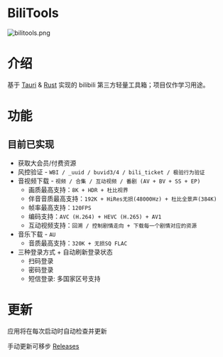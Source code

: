 # BiliTools

![bilitools.png](https://cdn.jsdelivr.net/gh/btjawa/btjawa/assets/bilitools.png)

# 介绍

基于 [Tauri](https://github.com/tauri-apps/tauri) & [Rust](https://github.com/rust-lang/rust) 实现的 bilibili 第三方轻量工具箱；项目仅作学习用途。

# 功能

## 目前已实现

- 获取大会员/付费资源
- 风控验证 - `WBI / _uuid / buvid3/4 / bili_ticket / 极验行为验证`
- 音视频下载 - `视频 / 合集 / 互动视频 / 番剧 (AV + BV + SS + EP)`
    - 画质最高支持：`8K + HDR + 杜比视界`
    - 伴音音质最高支持：`192K + HiRes无损(48000Hz) + 杜比全景声(384K)`
    - 帧率最高支持：`120FPS`
    - 编码支持：`AVC (H.264) + HEVC (H.265) + AV1`
    - 互动视频支持：`回溯 / 控制剧情走向 + 下载每一个剧情对应的资源`
- 音乐下载 - `AU`
    - 音质最高支持：`320K + 无损SQ FLAC`
- 三种登录方式 + 自动刷新登录状态
    - 扫码登录
    - 密码登录
    - 短信登录: 多国家区号支持

# 更新

应用将在每次启动时自动检查并更新

手动更新可移步 [Releases](https://github.com/btjawa/BiliTools/releases/latest)